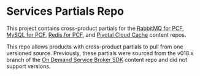 # Services Partials Repo

This project contains cross-product partials for the [RabbitMQ for PCF](https://github.com/pivotal-cf/docs-rabbitmq-pcf), [MySQL for PCF](https://github.com/pivotal-cf/docs-mysql), [Redis for PCF](https://github.com/pivotal-cf/docs-redis), and [Pivotal Cloud Cache](https://github.com/pivotal-cf/docs-cloud-cache) content repos.

This repo allows products with cross-product partials to pull from one versioned source.
Previously, these partials were sourced from the v018.x branch of the 
[On Demand Service Broker SDK](https://github.com/pivotal-cf/docs-on-demand-service-broker) content repo and 
did not support versions. 
